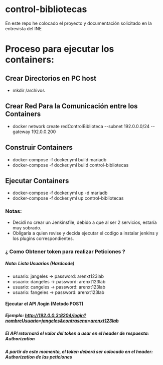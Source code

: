 # control-bibliotecas

En este repo he colocado el proyecto  y documentación solicitado en la entrevista del INE 

# Proceso para ejecutar los containers:
  
  ## Crear Directorios en PC host
  * mkdir /archivos
     
  ## Crear Red Para la Comunicación entre los Containers
  * docker network create redControlBiblioteca --subnet 192.0.0.0/24 --gateway 192.0.0.200
  
  ## Construir Containers
  * docker-compose -f docker.yml build mariadb
  * docker-compose -f docker.yml build control-bibliotecas
  
  ## Ejecutar Containers
  * docker-compose -f docker.yml up -d  mariadb
  * docker-compose -f docker.yml up control-bibliotecas
    
  ### Notas:
  * Decidí no crear un Jenkinsfile, debido a que al ser 2 servicios,  estaría muy sobrado.
  * Obligaría a quien revise y decida ejecutar el codigo a instalar jenkins y los plugins correspondientes.

### ¿ Como Obtener token para realizar Peticiones ? 
  
   ##### Nota:  Lista Usuarios (Hardcode)
   * usuario: jangeles -> password: arenxt123lab
   * usuario: dangeles -> password: arenxt123lab
   * usuario: cangeles -> password: arenxt123lab
   * usuario: fangeles -> password: arenxt123lab
   
   #### Ejecutar el API /login (Metodo POST) 
   
    
   ##### Ejemplo: http://192.0.0.3:8204/login?nombreUsuario=jangeles&contrasena=arenxt123lab
   ##### El API retornará el valor del token a usar en el header de respuesta: Authorization
   ##### A partir de este momento, el token deberá ser colocado en el header: Authorization de las peticiones
    
